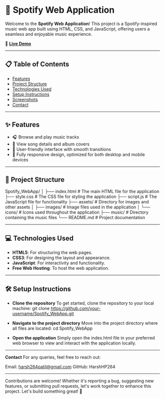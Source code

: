 # 🎵 Spotify Web Application

Welcome to the **Spotify Web Application**! This project is a Spotify-inspired music web app built using HTML, CSS, and JavaScript, offering users a seamless and enjoyable music experience.

🔗 **[Live Demo](https://spotifybyhp.freewebhostmost.com/)**

---

## 📋 Table of Contents

- [Features](#features)
- [Project Structure](#project-structure)
- [Technologies Used](#technologies-used)
- [Setup Instructions](#setup-instructions)
- [Screenshots](#screenshots)
- [Contact](#contact)

---

## ✨ Features

- 🎧 Browse and play music tracks
- 📜 View song details and album covers
- 🔄 User-friendly interface with smooth transitions
- 📱 Fully responsive design, optimized for both desktop and mobile devices

---

## 📁 Project Structure

Spotify_WebApp/
│
├── index.html # The main HTML file for the application
├── style.css # The CSS file for styling the application
├── script.js # The JavaScript file for functionality
├── assets/ # Directory for images and other assets
│ ├── images/ # Image files used in the application
│ └── icons/ # Icons used throughout the application
├── music/ # Directory containing the music files
└── README.md # Project documentation


---

## 💻 Technologies Used

- **HTML5**: For structuring the web pages.
- **CSS3**: For designing the layout and appearance.
- **JavaScript**: For interactivity and functionality.
- **Free Web Hosting**: To host the web application.

---
## 🛠️ Setup Instructions
- **Clone the repository**
To get started, clone the repository to your local machine:
git clone https://github.com/your-username/Spotify_WebApp.git

- **Navigate to the project directory**
Move into the project directory where all files are located:
cd Spotify_WebApp

- **Open the application**
Simply open the index.html file in your preferred web browser to view and interact with the application locally.
---
**Contact**
For any queries, feel free to reach out:

Email: harsh264patil@gmail.com
GitHub: HarshHP264

---
Contributions are welcome! Whether it's reporting a bug, suggesting new features, or submitting pull requests, let's work together to enhance this project. Let's build something great! 🚀

